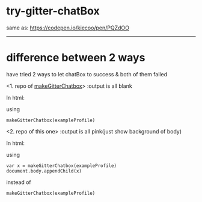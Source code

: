 # try-gitter-chatBox
same as: https://codepen.io/kiecoo/pen/PQZdOO

----
# difference between 2 ways

have tried 2 ways to let chatBox to success & both of them failed


<1. repo of [makeGitterChatbox](https://github.com/kiecoo/makeGitterChatbox/blob/master/index.html)>   :output is all blank


In html:

using
```
makeGitterChatbox(exampleProfile)
```


<2. repo of this one>            :output is all pink(just show background of body)


In html: 

using
```
var x = makeGitterChatbox(exampleProfile)
document.body.appendChild(x)

```
instead of 
```
makeGitterChatbox(exampleProfile)
```

